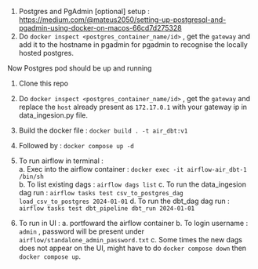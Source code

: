 1. Postgres and PgAdmin [optional] setup : https://medium.com/@mateus2050/setting-up-postgresql-and-pgadmin-using-docker-on-macos-66cd7d275328
2. Do `docker inspect <postgres_container_name/id>` , get the `gateway` and add it to the hostname in pgadmin for pgadmin to recognise the locally hosted postgres.

Now Postgres pod should be up and running

1. Clone this repo
2. Do `docker inspect <postgres_container_name/id>` , get the `gateway` and replace the `host` already present as `172.17.0.1` with your gateway ip in data_ingesion.py file. 
3. Build the docker file : `docker build . -t air_dbt:v1`
4. Followed by : `docker compose up -d`

5. To run airflow in terminal :  
  a. Exec into the airflow container : `docker exec -it airflow-air_dbt-1 /bin/sh`  
  b. To list existing dags : `airflow dags list`
  c. To run the data_ingesion dag run : `airflow tasks test csv_to_postgres_dag load_csv_to_postgres 2024-01-01`
  d. To run the dbt_dag dag run : `airflow tasks test dbt_pipeline dbt_run 2024-01-01`

6. To run in UI :
   a. portfoward the airflow container
   b. To login username : `admin` , password will be present under `airflow/standalone_admin_password.txt`
   c. Some times the new dags does not appear on the UI, might have to do `docker compose down` then `docker compose up`.
